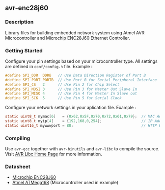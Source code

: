## avr-enc28j60

### Description
Library files for building embedded network system using Atmel AVR Microcontroller and Microchip ENC28J60 Ethernet Controller.

### Getting Started
Configure your pin settings based on your microcontroller type. All settings are defined in `conf/config.h` file. Example :
```c
#define SPI_DDR  DDRB   // Use Data Direction Register of Port B
#define SPI_PORT PORTB  // Use Port B for Serial Peripheral Interface
#define SPI_CS   2      // Use Pin 2 for Chip Select
#define SPI_MOSI 3      // Use Pin 3 for Master Out Slave In
#define SPI_MISO 4      // Use Pin 4 for Master In Slave out
#define SPI_SCK  5      // Use Pin 5 for Serial Clock
```

Configure your network settings in your aplication file. Example :
```c
static uint8_t mymac[6]   = {0x62,0x5F,0x70,0x72,0x61,0x79};  // MAC Address
static uint8_t myip[4]    = {192,168,0,254};                  // IP Address
static uint16_t mywwwport = 80;                               // HTTP Port
```

### Compiling
Use `avr-gcc` together with `avr-binutils` and `avr-libc` to compile the source. Visit [AVR Libc Home Page](http://www.nongnu.org/avr-libc/) for more information.

### Datasheet
 - [Microchip ENC28J60](http://ww1.microchip.com/downloads/en/DeviceDoc/39662a.pdf)
 - [Atmel ATMega168](http://www.atmel.com/pt/br/Images/doc2545.pdf) (Microcontroller used in example)
